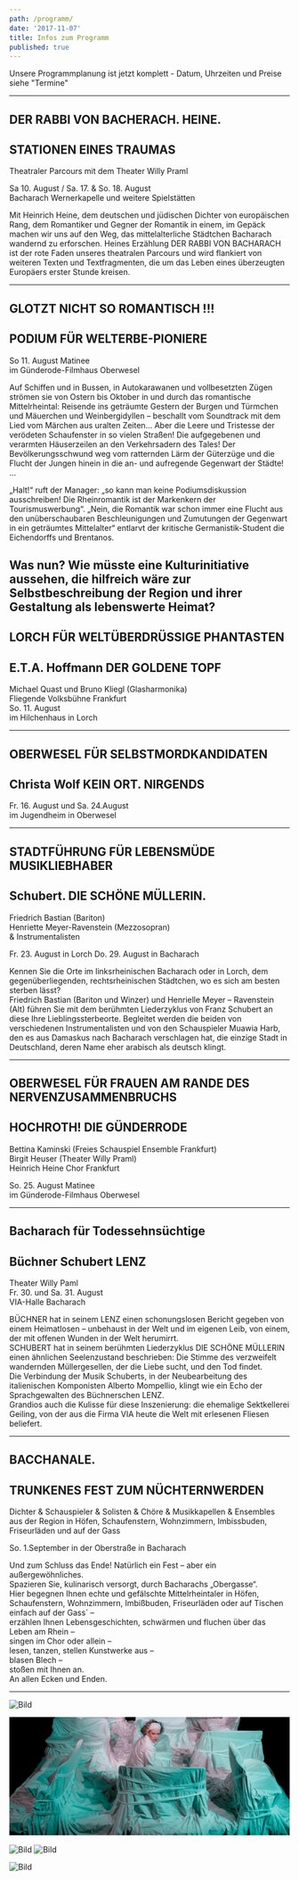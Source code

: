 ```yaml
---
path: /programm/
date: '2017-11-07'
title: Infos zum Programm
published: true
---
```

Unsere Programmplanung ist jetzt komplett -  Datum, Uhrzeiten und Preise siehe "Termine"     

---   


## DER RABBI VON BACHERACH. HEINE.   
## STATIONEN EINES TRAUMAS       
Theatraler Parcours mit dem Theater Willy Praml   

Sa 10. August / Sa. 17. & So. 18. August   
Bacharach Wernerkapelle und weitere Spielstätten    

Mit Heinrich Heine, dem deutschen und jüdischen Dichter von europäischen Rang, dem Romantiker und Gegner der Romantik in einem, im Gepäck machen wir uns auf den Weg, das mittelalterliche Städtchen Bacharach wandernd zu erforschen. Heines Erzählung DER RABBI VON BACHARACH ist der rote Faden unseres theatralen Parcours und wird flankiert von weiteren Texten und Textfragmenten, die um das Leben eines überzeugten Europäers erster Stunde kreisen.    


-----     


## GLOTZT NICHT SO ROMANTISCH !!!    
## PODIUM FÜR WELTERBE-PIONIERE   

So 11. August Matinee   
im Günderode-Filmhaus Oberwesel    

Auf Schiffen und in Bussen, in Autokarawanen und vollbesetzten Zügen strömen sie von Ostern bis Oktober in und durch das romantische Mittelrheintal: Reisende ins geträumte Gestern der Burgen und Türmchen und Mäuerchen und Weinbergidyllen – beschallt vom Soundtrack mit dem Lied vom Märchen aus uralten Zeiten…  Aber die Leere und Tristesse der verödeten Schaufenster in so vielen Straßen! Die aufgegebenen und verarmten Häuserzeilen an den Verkehrsadern des Tales! Der  Bevölkerungsschwund weg vom ratternden Lärm der Güterzüge und die Flucht der Jungen hinein in die an- und aufregende Gegenwart der Städte! ...    

„Halt!“ ruft der Manager: „so kann man keine Podiumsdiskussion ausschreiben! Die Rheinromantik ist der Markenkern der Tourismuswerbung“.  „Nein, die Romantik war schon immer eine Flucht aus den unüberschaubaren Beschleunigungen und Zumutungen  der Gegenwart in ein geträumtes Mittelalter“ entlarvt der kritische Germanistik-Student die Eichendorffs und Brentanos.     

Was nun? Wie müsste eine Kulturinitiative aussehen, die hilfreich wäre zur Selbstbeschreibung der Region und ihrer Gestaltung als lebenswerte Heimat?
-----     


## LORCH FÜR WELTÜBERDRÜSSIGE PHANTASTEN    
## E.T.A. Hoffmann DER GOLDENE TOPF
Michael Quast und Bruno Kliegl (Glasharmonika)   
Fliegende Volksbühne Frankfurt   
So. 11. August   
im Hilchenhaus in Lorch   

----


## OBERWESEL FÜR SELBSTMORDKANDIDATEN                  
## Christa Wolf KEIN ORT. NIRGENDS   

Fr. 16. August und Sa. 24.August   
im Jugendheim in Oberwesel   

----    
 
## STADTFÜHRUNG FÜR LEBENSMÜDE MUSIKLIEBHABER   
## Schubert. DIE SCHÖNE MÜLLERIN.   
Friedrich Bastian (Bariton)   
Henriette Meyer-Ravenstein (Mezzosopran)   
& Instrumentalisten        

Fr. 23. August in Lorch 
Do. 29. August in Bacharach    

Kennen Sie die Orte im linksrheinischen Bacharach oder in Lorch, dem gegenüberliegenden, rechtsrheinischen Städtchen, wo es sich am besten sterben lässt?   
Friedrich Bastian (Bariton und Winzer) und Henrielle Meyer – Ravenstein (Alt) führen Sie mit dem  berühmten Liederzyklus von Franz Schubert an diese Ihre Lieblingssterbeorte.
Begleitet werden die beiden von verschiedenen Instrumentalisten und von den Schauspieler Muawia Harb, den es aus Damaskus nach Bacharach verschlagen hat, die einzige Stadt in Deutschland, deren Name eher arabisch als deutsch klingt.    


----    


## OBERWESEL FÜR FRAUEN AM RANDE DES NERVENZUSAMMENBRUCHS  
## HOCHROTH! DIE GÜNDERRODE   
Bettina Kaminski (Freies Schauspiel Ensemble Frankfurt)     
Birgit Heuser (Theater Willy Praml)    
Heinrich Heine Chor Frankfurt   

So. 25. August  Matinee   
im Günderode-Filmhaus Oberwesel  
   
-----

## Bacharach für Todessehnsüchtige
## Büchner Schubert LENZ    
Theater Willy Paml    
Fr. 30. und Sa. 31. August   
VIA-Halle Bacharach    

BÜCHNER hat in seinem LENZ einen schonungslosen Bericht gegeben von einem Heimatlosen – unbehaust in der Welt und im eigenen Leib, von einem, der mit offenen Wunden in der Welt herumirrt.    
SCHUBERT hat in seinem berühmten Liederzyklus DIE SCHÖNE MÜLLERIN einen ähnlichen Seelenzustand beschrieben: Die Stimme des verzweifelt wandernden Müllergesellen, der die Liebe sucht, und den Tod findet.    
Die Verbindung der Musik Schuberts, in der Neubearbeitung des italienischen Komponisten Alberto Mompellio, klingt wie ein Echo der Sprachgewalten des Büchnerschen LENZ.    
Grandios auch die Kulisse für diese Inszenierung: die ehemalige Sektkellerei Geiling, von der aus die Firma VIA heute die Welt mit erlesenen Fliesen  beliefert.    

----

## BACCHANALE.   
## TRUNKENES FEST ZUM NÜCHTERNWERDEN    
Dichter & Schauspieler & Solisten & Chöre & Musikkapellen & Ensembles aus der Region 
in Höfen, Schaufenstern, Wohnzimmern, Imbissbuden, Friseurläden und auf der Gass     

So. 1.September  in der Oberstraße in Bacharach    

Und zum Schluss das Ende! Natürlich ein Fest – aber ein außergewöhnliches.   
Spazieren Sie, kulinarisch versorgt, durch Bacharachs „Obergasse“.    
Hier begegnen Ihnen echte und gefälschte Mittelrheintaler in Höfen, Schaufenstern, Wohnzimmern, Imbißbuden, Friseurläden oder auf Tischen einfach auf der Gass´ –    
erzählen Ihnen Lebensgeschichten, schwärmen und fluchen über das Leben am Rhein –     
singen im Chor oder allein –    
lesen, tanzen, stellen Kunstwerke aus –     
blasen Blech –    
stoßen mit Ihnen an.     
An allen Ecken und Enden.      

----    
 
 ![Bild](/dsc_0185.jpg) 
 
 ![Bild](/fse1.png) 
 
 ![Bild](/lenz1.png)
 ![Bild](/e.t.a.jpg)
 
 ![Bild](/guend.jpg)
